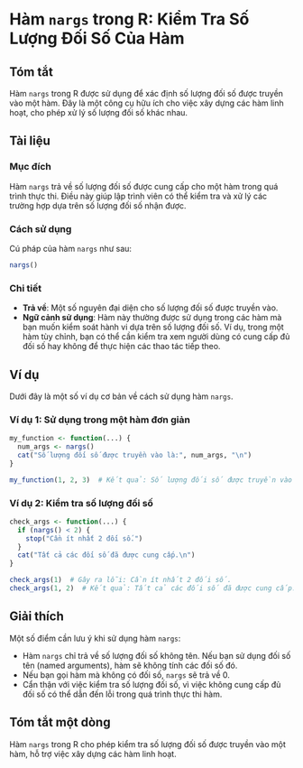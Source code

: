 <!--
Meta Description: # Hàm `nargs` trong R: Kiểm Tra Số Lượng Đối Số Của Hàm ## Tóm tắt Hàm `nargs` trong R được sử dụng để xác định số lượng đối số được truyền vào một hà...
Meta Keywords: đối, hàm, lượng, nargs, được
-->

# Hàm `nargs` trong R: Kiểm Tra Số Lượng Đối Số Của Hàm

## Tóm tắt
Hàm `nargs` trong R được sử dụng để xác định số lượng đối số được truyền vào một hàm. Đây là một công cụ hữu ích cho việc xây dựng các hàm linh hoạt, cho phép xử lý số lượng đối số khác nhau.

## Tài liệu
### Mục đích
Hàm `nargs` trả về số lượng đối số được cung cấp cho một hàm trong quá trình thực thi. Điều này giúp lập trình viên có thể kiểm tra và xử lý các trường hợp dựa trên số lượng đối số nhận được.

### Cách sử dụng
Cú pháp của hàm `nargs` như sau:

```R
nargs()
```

### Chi tiết
- **Trả về**: Một số nguyên đại diện cho số lượng đối số được truyền vào.
- **Ngữ cảnh sử dụng**: Hàm này thường được sử dụng trong các hàm mà bạn muốn kiểm soát hành vi dựa trên số lượng đối số. Ví dụ, trong một hàm tùy chỉnh, bạn có thể cần kiểm tra xem người dùng có cung cấp đủ đối số hay không để thực hiện các thao tác tiếp theo.

## Ví dụ
Dưới đây là một số ví dụ cơ bản về cách sử dụng hàm `nargs`.

### Ví dụ 1: Sử dụng trong một hàm đơn giản
```R
my_function <- function(...) {
  num_args <- nargs()
  cat("Số lượng đối số được truyền vào là:", num_args, "\n")
}

my_function(1, 2, 3)  # Kết quả: Số lượng đối số được truyền vào là: 3
```

### Ví dụ 2: Kiểm tra số lượng đối số
```R
check_args <- function(...) {
  if (nargs() < 2) {
    stop("Cần ít nhất 2 đối số.")
  }
  cat("Tất cả các đối số đã được cung cấp.\n")
}

check_args(1)  # Gây ra lỗi: Cần ít nhất 2 đối số.
check_args(1, 2)  # Kết quả: Tất cả các đối số đã được cung cấp.
```

## Giải thích
Một số điểm cần lưu ý khi sử dụng hàm `nargs`:
- Hàm `nargs` chỉ trả về số lượng đối số không tên. Nếu bạn sử dụng đối số tên (named arguments), hàm sẽ không tính các đối số đó.
- Nếu bạn gọi hàm mà không có đối số, `nargs` sẽ trả về 0.
- Cẩn thận với việc kiểm tra số lượng đối số, vì việc không cung cấp đủ đối số có thể dẫn đến lỗi trong quá trình thực thi hàm.

## Tóm tắt một dòng
Hàm `nargs` trong R cho phép kiểm tra số lượng đối số được truyền vào một hàm, hỗ trợ việc xây dựng các hàm linh hoạt.